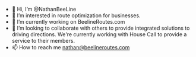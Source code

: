 - 👋 Hi, I’m @NathanBeeLine
- 👀 I’m interested in route optimization for businesses.
- 🌱 I’m currently working on BeelineRoutes.com
- 💞️ I’m looking to collaborate with others to provide integrated solutions to driving directions.  We're currently working with House Call to provide a service to their members.
- 📫 How to reach me nathan@beelineroutes.com

<!---
NathanBeeLine/NathanBeeLine is a ✨ special ✨ repository because its `README.md` (this file) appears on your GitHub profile.
You can click the Preview link to take a look at your changes.
--->
